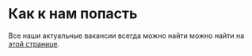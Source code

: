 # Как к нам попасть
Все наши актуальные вакансии всегда можно найти можно найти на [этой странице]().